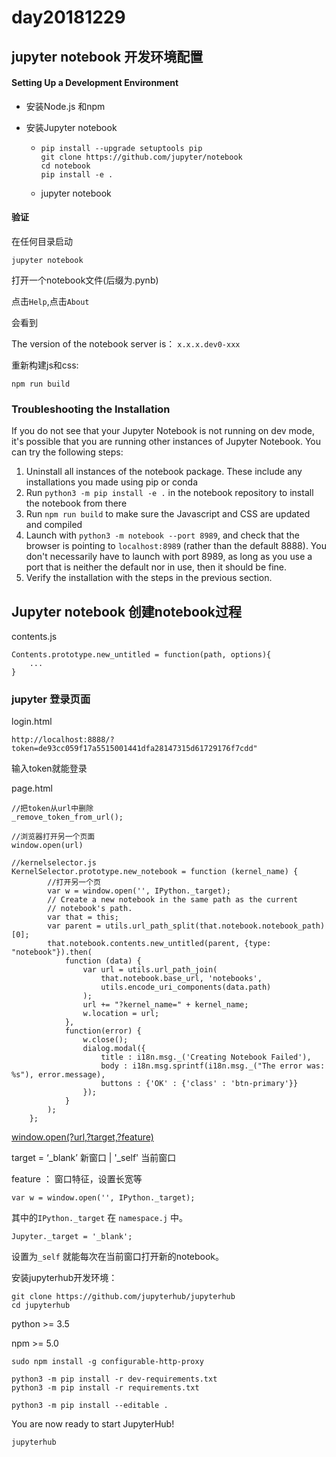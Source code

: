 # day20181229

## jupyter notebook 开发环境配置

#### Setting Up a Development Environment

- 安装Node.js 和npm

- 安装Jupyter notebook

  - ```
    pip install --upgrade setuptools pip
    git clone https://github.com/jupyter/notebook
    cd notebook
    pip install -e .
    ```

  - jupyter notebook

#### 验证

在任何目录启动

```
jupyter notebook
```

打开一个notebook文件(后缀为.pynb)

点击`Help`,点击`About`

会看到

The version of the notebook server is： `x.x.x.dev0-xxx`

重新构建js和css:

```
npm run build
```

### Troubleshooting the Installation

If you do not see that your Jupyter Notebook is not running on dev mode, it's possible that you are running other instances of Jupyter Notebook. You can try the following steps:

1. Uninstall all instances of the notebook package. These include any installations you made using pip or conda
2. Run `python3 -m pip install -e .` in the notebook repository to install the notebook from there
3. Run `npm run build` to make sure the Javascript and CSS are updated and compiled
4. Launch with `python3 -m notebook --port 8989`, and check that the browser is pointing to `localhost:8989` (rather than the default 8888). You don't necessarily have to launch with port 8989, as long as you use a port that is neither the default nor in use, then it should be fine.
5. Verify the installation with the steps in the previous section.

## Jupyter notebook 创建notebook过程

contents.js

```
Contents.prototype.new_untitled = function(path, options){
    ...
}
```

### jupyter 登录页面

login.html

```
http://localhost:8888/?token=de93cc059f17a5515001441dfa28147315d61729176f7cdd"

```

输入token就能登录

page.html

```
//把token从url中删除
_remove_token_from_url();
```

```
//浏览器打开另一个页面
window.open(url)
```

```
//kernelselector.js
KernelSelector.prototype.new_notebook = function (kernel_name) {
        //打开另一个页
        var w = window.open('', IPython._target);
        // Create a new notebook in the same path as the current
        // notebook's path.
        var that = this;
        var parent = utils.url_path_split(that.notebook.notebook_path)[0];
        that.notebook.contents.new_untitled(parent, {type: "notebook"}).then(
            function (data) {
                var url = utils.url_path_join(
                    that.notebook.base_url, 'notebooks',
                    utils.encode_uri_components(data.path)
                );
                url += "?kernel_name=" + kernel_name;
                w.location = url;
            },
            function(error) {
                w.close();
                dialog.modal({
                    title : i18n.msg._('Creating Notebook Failed'),
                    body : i18n.msg.sprintf(i18n.msg._("The error was: %s"), error.message),
                    buttons : {'OK' : {'class' : 'btn-primary'}}
                });
            }
        );
    };
```

[window.open(?url,?target,?feature)](https://developer.mozilla.org/zh-CN/docs/Web/API/Window/open)

target = ‘\_blank’ 新窗口  |  '\_self' 当前窗口

feature ： 窗口特征，设置长宽等

`var w = window.open('', IPython._target);`

其中的`IPython._target` 在 `namespace.j` 中。

```
Jupyter._target = '_blank';
```

设置为`_self` 就能每次在当前窗口打开新的notebook。



安装jupyterhub开发环境：

```
git clone https://github.com/jupyterhub/jupyterhub
cd jupyterhub
```

python >= 3.5

npm >=  5.0

```
sudo npm install -g configurable-http-proxy
```

```
python3 -m pip install -r dev-requirements.txt
python3 -m pip install -r requirements.txt
```

```
python3 -m pip install --editable .
```

You are now ready to start JupyterHub!

```
jupyterhub
```